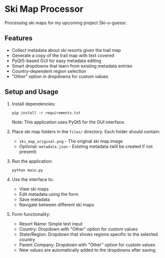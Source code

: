 # Ski Map Processor

Processing ski maps for my upcoming project Ski-o-guessr.

## Features

- Collect metadata about ski resorts given the trail map
- Generate a copy of the trail map with text covered
- PyQt5-based GUI for easy metadata editing
- Smart dropdowns that learn from existing metadata entries
- Country-dependent region selection
- "Other" option in dropdowns for custom values

## Setup and Usage

1. Install dependencies:
   ```
   pip install -r requirements.txt
   ```
   
   Note: This application uses PyQt5 for the GUI interface.

2. Place ski map folders in the `files/` directory. Each folder should contain:
   - `ski_map_original.png` - The original ski map image
   - Optional: `metadata.json` - Existing metadata (will be created if not present)

3. Run the application:
   ```
   python main.py
   ```

4. Use the interface to:
   - View ski maps
   - Edit metadata using the form
   - Save metadata
   - Navigate between different ski maps
   
5. Form functionality:
   - Resort Name: Simple text input
   - Country: Dropdown with "Other" option for custom values
   - State/Region: Dropdown that shows regions specific to the selected country
   - Parent Company: Dropdown with "Other" option for custom values
   - New values are automatically added to the dropdowns after saving